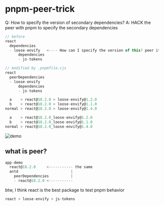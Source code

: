 # pnpm-peer-trick 
Q: How to specify the version of secondary dependencies?
A: HACK the peer with pnpm to specify the secondary dependencies 

```js
// before
react
  dependencies
  - loose-envify   <---- How can I specify the version of this? peer it and auto-install-peers=true
      dependencies
      - js-tokens

// modified by .pnpmfile.cjs
react
  peerDependencies
  - loose-envify
      dependencies
      - js-tokens
```

```js
  a    > react@18.2.0 > loose-envify@1.2.0
  b    > react@18.2.0 > loose-envify@1.1.0
normal > react@18.2.0 > loose-envify@1.4.0
```

```js
  a    > react@18.2.0_loose-envify@1.2.0
  b    > react@18.2.0_loose-envify@1.1.0
normal > react@18.2.0_loose-envify@1.4.0
```
![demo](./docs/dot_pnpm.jpg)


## what is peer?
```js
app-demo
  react@18.2.0     <----------- the same
  antd                        |
    peerDependencies          |
    - react@18.2.0 <----------- 
```

btw, I think react is the best package to test pnpm behavior
```js
react > loose-envify > js-tokens
```
